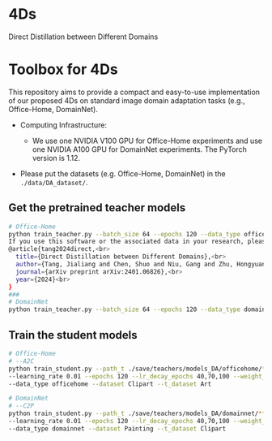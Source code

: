 # 4Ds

Direct Distillation between Different Domains

# Toolbox for 4Ds

This repository aims to provide a compact and easy-to-use implementation of our proposed 4Ds on standard image domain adaptation tasks (e.g., Office-Home, DomainNet). 

- Computing Infrastructure:
  - We use one NVIDIA V100 GPU for Office-Home experiments and use one NVIDIA A100 GPU for DomainNet experiments. The PyTorch version is 1.12.

- Please put the datasets (e.g. Office-Home, DomainNet) in the `./data/DA_dataset/`.
## Get the pretrained teacher models

```bash
# Office-Home
python train_teacher.py --batch_size 64 --epochs 120 --data_type officehome --model resnet34 --learning_rate 0.01 --epochs 120 --lr_decay_epochs 40,70,100 --weight_decay 5e-4 --trial 0 --gpu_id 0
If you use this software or the associated data in your research, please cite it as follows:
@article{tang2024direct,<br>
  title={Direct Distillation between Different Domains},<br>
  author={Tang, Jialiang and Chen, Shuo and Niu, Gang and Zhu, Hongyuan and Zhou, Joey Tianyi and Gong, Chen and Sugiyama, Masashi},<br>
  journal={arXiv preprint arXiv:2401.06826},<br>
  year={2024}<br>
}
### 
# DomainNet
python train_teacher.py --batch_size 64 --epochs 120 --data_type domainnet --model resnet34 --learning_rate 0.01 --epochs 120 --lr_decay_epochs 40,70,100 --weight_decay 5e-4 --trial 0 --gpu_id 0
```

## Train the student models

```bash
# Office-Home 
# --A2C
python train_student.py --path_t ./save/teachers/models_DA/officehome/***.pth --model_t resnet34 --model_s resnet18 \
--learning_rate 0.01 --epochs 120 --lr_decay_epochs 40,70,100 --weight_decay 5e-4 --trial 0 --gpu_id 0 \
--data_type officehome --dataset Clipart --t_dataset Art

# DomainNet
# --C2P
python train_student.py --path_t ./save/teachers/models_DA/domainnet/***.pth --model_t resnet34 --model_s resnet18 \
--learning_rate 0.01 --epochs 120 --lr_decay_epochs 40,70,100 --weight_decay 5e-4 --trial 0 --gpu_id 0 \
--data_type domainnet --dataset Painting --t_dataset Clipart
```





